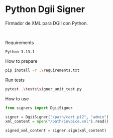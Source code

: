 # Python Dgii Signer

Firmador de XML para DGII con Python.

<br />

Requirements
```
Python 3.13.1
```

How to prepare
```Bash
pip install -r .\requirements.txt
```

Run tests
```Bash
pytest .\tests\signer_unit_test.py
```

How to use
```Python
from signers import DgiiSigner

signer = DgiiSigner("/path/cert.p12", "admin")
xml_content = open("/path/invoice.xml").read()

signed_xml_content = signer.sign(xml_content)
```